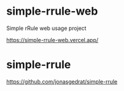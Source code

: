 # simple-rrule-web

Simple rRule web usage project

https://simple-rrule-web.vercel.app/

# simple-rrule

https://github.com/jonasgedrat/simple-rrule
